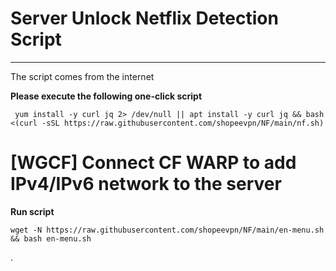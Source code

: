 # **Server Unlock Netflix Detection Script**
----------------

The script comes from the internet

**Please execute the following one-click script**

     yum install -y curl jq 2> /dev/null || apt install -y curl jq && bash <(curl -sSL https://raw.githubusercontent.com/shopeevpn/NF/main/nf.sh)
     
     
# [WGCF] Connect CF WARP to add IPv4/IPv6 network to the server     
**Run script**
```
wget -N https://raw.githubusercontent.com/shopeevpn/NF/main/en-menu.sh && bash en-menu.sh
```
.
